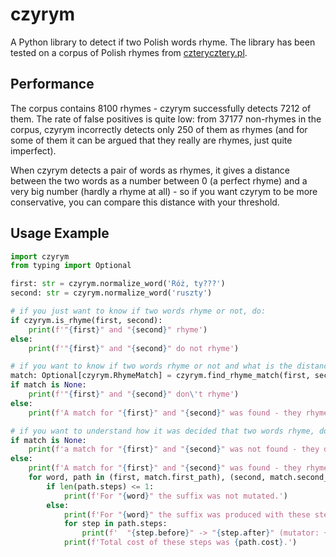 # czyrym

A Python library to detect if two Polish words rhyme. The library has been tested on a corpus of Polish rhymes from [czterycztery.pl](https://czterycztery.pl/programy/slownik_rymow/).

## Performance

The corpus contains 8100 rhymes - czyrym successfully detects 7212 of them. The rate of false positives is quite low: from 37177 non-rhymes in the corpus, czyrym incorrectly detects only 250 of them as rhymes (and for some of them it can be argued that they really are rhymes, just quite imperfect).

When czyrym detects a pair of words as rhymes, it gives a distance between the two words as a number between 0 (a perfect rhyme) and a very big number (hardly a rhyme at all) - so if you want czyrym to be more conservative, you can compare this distance with your threshold.

## Usage Example

```python
import czyrym
from typing import Optional

first: str = czyrym.normalize_word('Róż, ty???')
second: str = czyrym.normalize_word('ruszty')

# if you just want to know if two words rhyme or not, do:
if czyrym.is_rhyme(first, second):
    print(f'"{first}" and "{second}" rhyme')
else:
    print(f'"{first}" and "{second}" do not rhyme')

# if you want to know if two words rhyme or not and what is the distance between them, do:
match: Optional[czyrym.RhymeMatch] = czyrym.find_rhyme_match(first, second)
if match is None:
    print(f'"{first}" and "{second}" don\'t rhyme')
else:
    print(f'A match for "{first}" and "{second}" was found - they rhyme. Total cost of the rhyme (a distance between words) is {match.total_cost}.')

# if you want to understand how it was decided that two words rhyme, do:
if match is None:
    print(f'a match for "{first}" and "{second}" was not found - they don\'t rhyme')
else:
    print(f'A match for "{first}" and "{second}" was found - they rhyme. Their common suffix is {match.common_form}.')
    for word, path in (first, match.first_path), (second, match.second_path):
        if len(path.steps) <= 1:
            print(f'For "{word}" the suffix was not mutated.')
        else:
            print(f'For "{word}" the suffix was produced with these steps:')
            for step in path.steps:
                print(f'  "{step.before}" -> "{step.after}" (mutator: {step.mutator_name}, cost: {step.cost})')
            print(f'Total cost of these steps was {path.cost}.')
```
